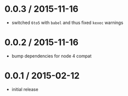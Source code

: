 
0.0.3 / 2015-11-16
==================

  * switched `6to5` with `babel` and thus fixed
    `kexec` warnings

0.0.2 / 2015-11-16
==================

  * bump dependencies for node 4 compat

0.0.1 / 2015-02-12
==================

 * initial release
